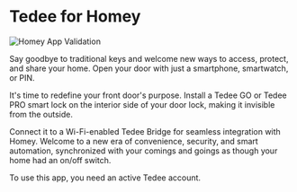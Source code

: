 # Tedee for Homey

![Homey App Validation](https://github.com/edwinvdpol/homey-tedee/actions/workflows/validate.yml/badge.svg)

Say goodbye to traditional keys and welcome new ways to access, protect, and share your home. Open your door with just a smartphone, smartwatch, or PIN.

It's time to redefine your front door's purpose. Install a Tedee GO or Tedee PRO smart lock on the interior side of your door lock, making it invisible from the outside.

Connect it to a Wi-Fi-enabled Tedee Bridge for seamless integration with Homey. Welcome to a new era of convenience, security, and smart automation, synchronized with your comings and goings as though your home had an on/off switch.

To use this app, you need an active Tedee account.
